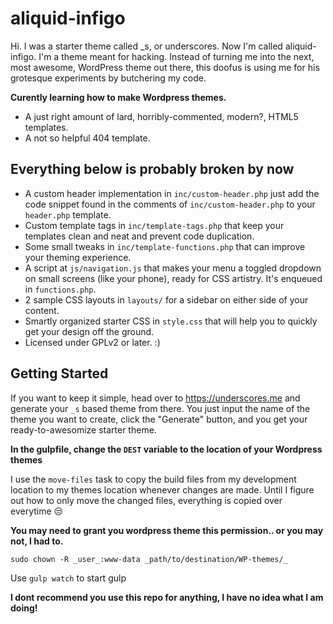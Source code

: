 

aliquid-infigo
===

Hi. I was a starter theme called _s, or underscores. Now I'm called aliquid-infigo. I'm a theme meant for hacking. Instead of turning me into the next, most awesome, WordPress theme out there, this doofus is using me for his grotesque experiments by butchering my code.


**Curently learning how to make Wordpress themes.**


* A just right amount of lard, horribly-commented, modern?, HTML5 templates.
* A not so helpful 404 template.

## Everything below is probably broken by now
* A custom header implementation in `inc/custom-header.php` just add the code snippet found in the comments of `inc/custom-header.php` to your `header.php` template.
* Custom template tags in `inc/template-tags.php` that keep your templates clean and neat and prevent code duplication.
* Some small tweaks in `inc/template-functions.php` that can improve your theming experience.
* A script at `js/navigation.js` that makes your menu a toggled dropdown on small screens (like your phone), ready for CSS artistry. It's enqueued in `functions.php`.
* 2 sample CSS layouts in `layouts/` for a sidebar on either side of your content.
* Smartly organized starter CSS in `style.css` that will help you to quickly get your design off the ground.
* Licensed under GPLv2 or later. :)

Getting Started
---------------

If you want to keep it simple, head over to https://underscores.me and generate your `_s` based theme from there. You just input the name of the theme you want to create, click the "Generate" button, and you get your ready-to-awesomize starter theme.


**In the gulpfile, change the `DEST` variable to the location of your Wordpress themes**

I use the `move-files` task to copy the build files from my development location to my themes location whenever changes are made. Until I figure out how to only move the changed files, everything is copied over everytime :unamused:


**You may need to grant you wordpress theme this permission.. or you may not, I had to.**

`sudo chown -R _user_:www-data _path/to/destination/WP-themes/_`

Use `gulp watch` to start gulp 

**I dont recommend you use this repo for anything, I have no idea what I am doing!**


